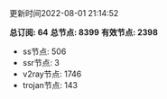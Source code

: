 更新时间2022-08-01 21:14:52

**总订阅: 64**
**总节点: 8399**
**有效节点: 2398**
- ss节点: 506
- ssr节点: 3
- v2ray节点: 1746
- trojan节点: 143
